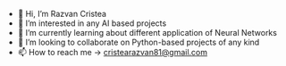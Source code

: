 - 👋 Hi, I’m Razvan Cristea
- 👀 I’m interested in any AI based projects
- 🌱 I’m currently learning about different application of Neural Networks
- 💞️ I’m looking to collaborate on Python-based projects of any kind
- 📫 How to reach me -> cristearazvan81@gmail.com

<!---
rcristea10/rcristea10 is a ✨ special ✨ repository because its `README.md` (this file) appears on your GitHub profile.
You can click the Preview link to take a look at your changes.
--->
